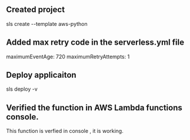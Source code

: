 ## Created project 
sls create --template aws-python

## Added max retry code in the serverless.yml file

 maximumEventAge: 720
 maximumRetryAttempts: 1
 
## Deploy applicaiton 

sls deploy -v 

## Verified the function in AWS Lambda functions console.
This function is verfied in console , it is working. 
    